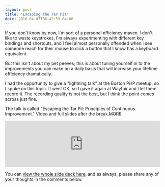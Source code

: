```yaml
---
layout: post
title: "Escaping the Tar Pit"
date: 2016-04-07T06:42:59-04:00
---
```


If you don't know by now, I'm sort of a personal efficiency maven. I don't like
to waste keystrokes, I'm always experimenting with different key bindings and
shortcuts, and I feel almost personally offended when I see someone reach for
their mouse to click a button that I know has a keyboard equivalent.

But this isn't about my pet peeves; this is about tuning yourself in to the
improvements you can make on a daily basis that will increase your lifetime
efficiency dramatically.

I had the opportunity to give a "lightning talk" at the Boston PHP meetup, so I
spoke on this topic. It went OK, so I gave it again at Wayfair and I let them
record it. The recording quality is not the best, but I think the point comes
across just fine.

The talk is called "Escaping the Tar Pit: Principles of Continuous Improvement."
Video and full slides after the break.~~MORE~~

<iframe width="100%" src="https://www.youtube.com/embed/2kXF7e9mfqY" frameborder="0" allowfullscreen></iframe>

You can [view the whole slide deck here][deck], and as always, please share any
of your thoughts in the comments below.

[deck]: http://aaronbieber.com/www/escaping-the-tar-pit/#/

